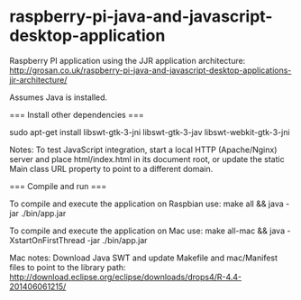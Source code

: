 raspberry-pi-java-and-javascript-desktop-application
====================================================

Raspberry PI application using the JJR application architecture:
http://grosan.co.uk/raspberry-pi-java-and-javascript-desktop-applications-jjr-architecture/

Assumes Java is installed.

=== Install other dependencies ===

sudo apt-get install libswt-gtk-3-jni libswt-gtk-3-jav libswt-webkit-gtk-3-jni

Notes:
To test JavaScript integration, start a local HTTP (Apache/Nginx) server and place html/index.html
in its document root, or update the static Main class URL property to point to a different domain.

=== Compile and run ===

To compile and execute the application on Raspbian use:
make all && java -jar ./bin/app.jar

To compile and execute the application on Mac use:
make all-mac && java -XstartOnFirstThread -jar ./bin/app.jar

Mac notes:
Download Java SWT and update Makefile and mac/Manifest files to point to the library path:
http://download.eclipse.org/eclipse/downloads/drops4/R-4.4-201406061215/